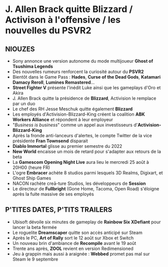 # J. Allen Brack quitte Blizzard / Activison à l'offensive / les nouvelles du PSVR2

## NIOUZES

- Sony annonce une version autonome du mode multijoueur **Ghost of Tsushima Legends**
- Des nouvelles rumeurs renforcent la curiosité autour du **PSVR2**
- Bientôt dans le Game Pass : **Hades**, **Curse of the Dead Gods**, **Katamari Damacy Reroll**, **Lumines Remastered**...
- **Street Fighter V** présente l'inédit Luke ainsi que les gameplays d'Oro et Akira
- J. Allen Brack quitte la présidence de **Blizzard**, Activision le remplace par un duo
- Le chef des RH Jesse Meschuk quitte également **Blizzard**
- Les employés d'Activision-Blizzard-King créent la coalition **ABK Workers Alliance** et répondent à leur employeur
- "_Business is business_" comme un appel aux investisseurs d'**Activision-Blizzard-King**
- Après la fronde anti-lanceurs d'alertes, le compte Twitter de la vice présidente **Fran Townsend** disparait
- **Diablo Immortal** glisse au premier semestre du 2022
- **New World** encaisse un mois de retard pour s'adapter aux retours de la beta
- La **Gamescom Opening Night Live** aura lieu le mercredi 25 août à 20H00 (heure FR)
- L'ogre **Embracer** achète 8 studios parmi lesquels 3D Realms, Digixart, et Ghost Ship Games
- NACON rachète creā-ture Studios, les développeurs de **Session**
- Le directeur de **Fullbright** (Gone Home, Tacoma, Open Road) s'éloigne après la fuite massive de ses employés

## P'TITES DATES, P'TITS TRAILERS

- Ubisoft dévoile six minutes de gameplay de **Rainbow Six XDefiant** pour lancer la beta fermée
- Le roguelite **Dreamscaper** quitte son accès anticipé sur Steam
- Après le PC, **Art of Rally** sort le 12 août sur Xbox et Switch
- Un nouveau brin d'ambiance de **Recompile** avant le 19 août
- Trente ans après, **ZOOL** revient en version Redimensioned
- Jeu à grappin mais aussi à araignée : **Webbed** promet pas mal sur Steam le 9 septembre
